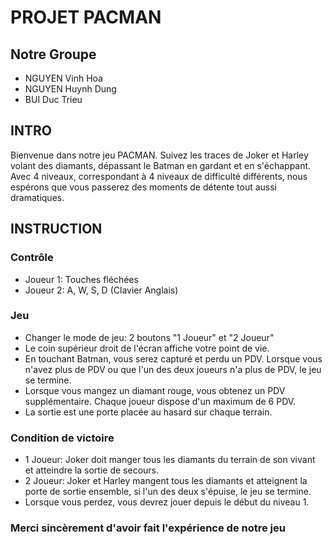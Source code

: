 # PROJET PACMAN

## Notre Groupe

- NGUYEN Vinh Hoa
- NGUYEN Huynh Dung
- BUI Duc Trieu

## INTRO

Bienvenue dans notre jeu PACMAN. Suivez les traces de Joker et Harley volant des diamants, dépassant le Batman en gardant et en s'échappant. Avec 4 niveaux, correspondant à 4 niveaux de difficulté différents, nous espérons que vous passerez des moments de détente tout aussi dramatiques.

## INSTRUCTION

### Contrôle

- Joueur 1: Touches fléchées
- Joueur 2: A, W, S, D (Clavier Anglais)

### Jeu

- Changer le mode de jeu: 2 boutons "1 Joueur" et "2 Joueur"
- Le coin supérieur droit de l'écran affiche votre point de vie.
- En touchant Batman, vous serez capturé et perdu un PDV. Lorsque vous n'avez plus de PDV ou que l'un des deux joueurs n'a plus de PDV, le jeu se termine.
- Lorsque vous mangez un diamant rouge, vous obtenez un PDV supplémentaire. Chaque joueur dispose d'un maximum de 6 PDV.
- La sortie est une porte placée au hasard sur chaque terrain.

### Condition de victoire

- 1 Joueur: Joker doit manger tous les diamants du terrain de son vivant et atteindre la sortie de secours.
- 2 Joueur: Joker et Harley mangent tous les diamants et atteignent la porte de sortie ensemble, si l'un des deux s'épuise, le jeu se termine.
- Lorsque vous perdez, vous devrez jouer depuis le début du niveau 1.

### Merci sincèrement d'avoir fait l'expérience de notre jeu
